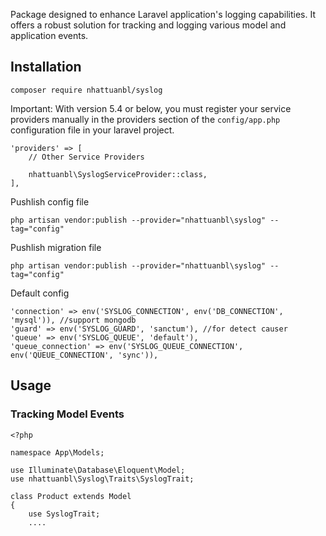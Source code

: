 Package designed to enhance Laravel application's logging capabilities. It offers a robust solution for tracking and logging various model and application events.

## Installation
```
composer require nhattuanbl/syslog
```
Important: With version 5.4 or below, you must register your service providers manually in the providers section of the `config/app.php` configuration file in your laravel project.

```
'providers' => [
    // Other Service Providers

    nhattuanbl\SyslogServiceProvider::class,
],
```

Pushlish config file
```
php artisan vendor:publish --provider="nhattuanbl\syslog" --tag="config"
```
Pushlish migration file
```
php artisan vendor:publish --provider="nhattuanbl\syslog" --tag="config"
```
Default config
```
'connection' => env('SYSLOG_CONNECTION', env('DB_CONNECTION', 'mysql')), //support mongodb
'guard' => env('SYSLOG_GUARD', 'sanctum'), //for detect causer
'queue' => env('SYSLOG_QUEUE', 'default'),
'queue_connection' => env('SYSLOG_QUEUE_CONNECTION', env('QUEUE_CONNECTION', 'sync')),
```

## Usage
### Tracking Model Events
```
<?php

namespace App\Models;

use Illuminate\Database\Eloquent\Model;
use nhattuanbl\Syslog\Traits\SyslogTrait;

class Product extends Model
{
    use SyslogTrait;
    ....
    
```
